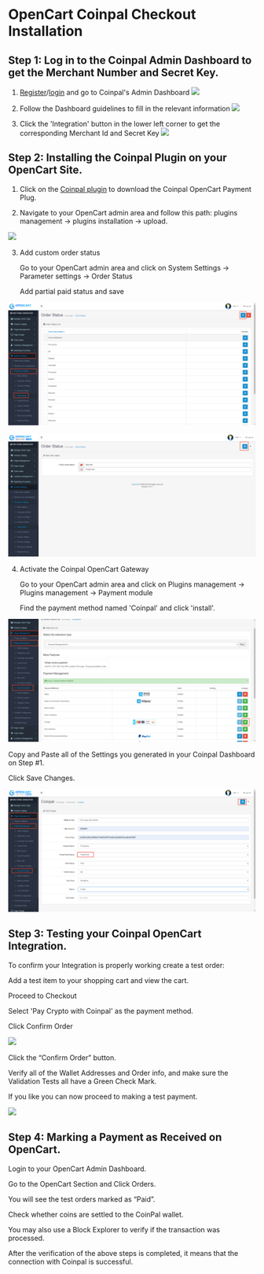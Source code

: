 # OpenCart Coinpal Checkout Installation

## Step 1: Log in to the Coinpal Admin Dashboard to get the Merchant Number and Secret Key.
1. [Register](https://portal.coinpal.io/#/admin/register)/[login](https://portal.coinpal.io/#/admin/login) and go to Coinpal's Admin Dashboard 
![](./img/register.png)

2. Follow the Dashboard guidelines to fill in the relevant information
![](./img/kyb.png)
3. Click the 'Integration' button in the lower left corner to get the corresponding Merchant Id and Secret Key
![](./img/api-key.png)

## Step 2: Installing the Coinpal Plugin on your OpenCart Site.
1. Click on the [Coinpal plugin](https://github.com/coinpal-io/plug_opencart/blob/master/coinpal.ocmod.zip) to download the Coinpal OpenCart Payment Plug.

2. Navigate to your OpenCart admin area and follow this path: plugins management -> plugins installation -> upload.

![](./img/upload.png)

3. Add custom order status
   
   Go to your OpenCart admin area and click on System Settings -> Parameter settings -> Order Status
    
   Add partial paid status and save
   
![](./img/custom_status1.png)   

![](./img/custom_status2.png)

4. Activate the Coinpal OpenCart Gateway

    Go to your OpenCart admin area and click on Plugins management -> Plugins management -> Payment module

    Find the payment method named 'Coinpal' and click 'install'.
    
![](./img/add1.png)

Copy and Paste all of the Settings you generated in your Coinpal Dashboard on Step #1.

Click Save Changes.

![](./img/add2.png)


## Step 3: Testing your Coinpal OpenCart Integration.

To confirm your Integration is properly working create a test order:

Add a test item to your shopping cart and view the cart.

Proceed to Checkout

Select 'Pay Crypto with Coinpal' as the payment method.

Click Confirm Order

![](./img/checkout.png)

Click the “Confirm Order” button.

Verify all of the Wallet Addresses and Order info, and make sure the Validation Tests all have a Green Check Mark.

If you like you can now proceed to making a test payment.

![](./img/checkout2.png)





## Step 4: Marking a Payment as Received on OpenCart.

Login to your OpenCart Admin Dashboard.

Go to the OpenCart Section and Click Orders.

You will see the test orders marked as “Paid”.

Check whether coins are settled to the CoinPal wallet.

You may also use a Block Explorer to verify if the transaction was processed.

After the verification of the above steps is completed, it means that the connection with Coinpal is successful.





